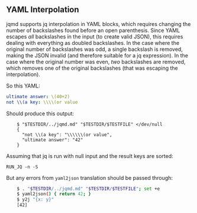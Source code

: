## YAML Interpolation

jqmd supports jq interpolation in YAML blocks, which requires changing the number of backslashes found before an open parenthesis.  Since YAML escapes *all* backslashes in the input (to create valid JSON), this requires dealing with everything as doubled backslashes.  In the case where the original number of backslashes was odd, a single backslash is removed, making the JSON invalid (and therefore suitable for a jq expression).  In the case where the original number was even, *two* backslashes are removed, which removes one of the original backslashes (that was escaping the interpolation).

So this YAML:

```yaml
ultimate answer: \(40+2)
not \\(a key: \\\\(or value
```

Should produce this output:

~~~shell
    $ "$TESTDIR/../jqmd.md" "$TESTDIR/$TESTFILE" </dev/null
    {
      "not \\(a key": "\\\\\\(or value",
      "ultimate answer": "42"
    }
~~~

Assuming that jq is run with null input and the result keys are sorted:

```shell
RUN_JQ -n -S
```

But any errors from `yaml2json` translation should be passed through:

~~~sh
    $ . "$TESTDIR/../jqmd.md" "$TESTDIR/$TESTFILE"; set +e
    $ yaml2json() { return 42; }
    $ y2j "{x: y}"
    [42]
~~~